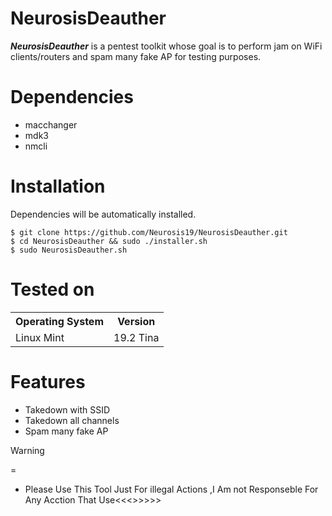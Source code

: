 # NeurosisDeauther

***NeurosisDeauther*** is a pentest toolkit whose goal is to perform jam on WiFi clients/routers and spam many fake AP for testing purposes.



Dependencies
=

- macchanger
- mdk3
- nmcli


Installation
=
Dependencies will be automatically installed.

    $ git clone https://github.com/Neurosis19/NeurosisDeauther.git
    $ cd NeurosisDeauther && sudo ./installer.sh
    $ sudo NeurosisDeauther.sh




Tested on
=

<table>
    <tr>
        <th>Operating System</th>
        <th> Version </th>
    </tr>
    <tr>
        <td>Linux Mint</td>
        <td> 19.2 Tina </td>
    </tr>
</table>


Features
=
- Takedown with SSID
- Takedown all channels
- Spam many fake AP

Warning

=


- Please Use This Tool Just For illegal Actions ,I Am not Responseble For Any Acction That Use<<<>>>>>



